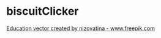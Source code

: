# biscuitClicker

<a href='https://www.freepik.com/vectors/education'>Education vector created by nizovatina - www.freepik.com</a>
